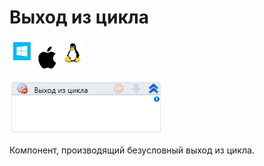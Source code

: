 # Выход из цикла

![](<../../../.gitbook/assets/image (100) (1) (1) (1) (1) (1) (1) (57).png>)

![](<../../../.gitbook/assets/image (24).png>)

Компонент, производящий безусловный выход из цикла.
